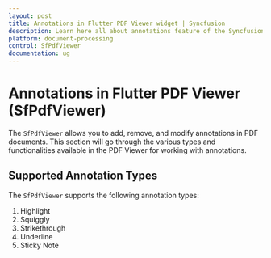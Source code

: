 ```yaml
---
layout: post
title: Annotations in Flutter PDF Viewer widget | Syncfusion
description: Learn here all about annotations feature of the Syncfusion® Flutter PDF Viewer (SfPdfViewer) widget and more.
platform: document-processing
control: SfPdfViewer
documentation: ug
---
```


# Annotations in Flutter PDF Viewer (SfPdfViewer)

The `SfPdfViewer` allows you to add, remove, and modify annotations in PDF documents. This section will go through the various types and functionalities available in the PDF Viewer for working with annotations.

## Supported Annotation Types

The `SfPdfViewer` supports the following annotation types:
1. Highlight
2. Squiggly
3. Strikethrough
4. Underline
5. Sticky Note